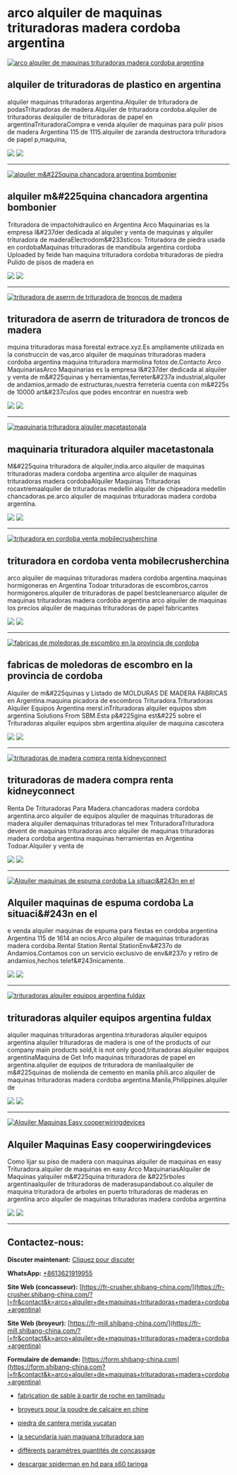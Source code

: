 # arco alquiler de maquinas trituradoras madera cordoba argentina

<a href="https://swt.shibang-china.com/?l=fr&img&k=arco+alquiler+de+maquinas+trituradoras+madera+cordoba+argentina" target="_blank">![arco alquiler de maquinas trituradoras madera cordoba argentina](http://static.shibang-china.com/all-800x300/1442.jpg)</a>

## alquiler de trituradoras de plastico en argentina
alquiler maquinas trituradoras argentina.Alquiler de trituradora de podasTrituradoras de madera.Alquiler de trituradora cordoba.alquiler de trituradoras dealquiler de trituradoras de papel en argentinaTrituradoraCompra e venda alquiler de maquinas para pulir pisos de madera Argentina 115 de 1115.alquiler de zaranda destructora trituradora de papel p,maquina,


<a href="https://whatsapp.shibangsoft.com/WhatsApp.php" target="_blank" title="WhatsApp">![](http://static.shibang-china.com/icon/whatsapp.png)</a> <a href="https://swt.shibang-china.com/?l=fr&icon&k=arco+alquiler+de+maquinas+trituradoras+madera+cordoba+argentina" target="_blank">![](http://static.shibang-china.com/icon/chat-fr.png)</a>

---

<a href="https://swt.shibang-china.com/?l=fr&img&k=arco+alquiler+de+maquinas+trituradoras+madera+cordoba+argentina" target="_blank">![alquiler m&#225quina chancadora argentina bombonier](http://static.shibang-china.com/all-800x300/868.jpg)</a>

## alquiler m&#225quina chancadora argentina bombonier
Trituradora de impactohidraulico en Argentina Arco Maquinarias es la empresa l&#237der dedicada al alquiler y venta de maquinas y alquiler trituradora de maderaElectrodom&#233sticos: Trituradora de piedra usada en cordobaMaquinas trituradoras de mandibula argentina cordoba Uploaded by feide han maquina trituradora cordoba trituradoras de piedra Pulido de pisos de madera en


<a href="https://whatsapp.shibangsoft.com/WhatsApp.php" target="_blank" title="WhatsApp">![](http://static.shibang-china.com/icon/whatsapp.png)</a> <a href="https://swt.shibang-china.com/?l=fr&icon&k=arco+alquiler+de+maquinas+trituradoras+madera+cordoba+argentina" target="_blank">![](http://static.shibang-china.com/icon/chat-fr.png)</a>

---

<a href="https://swt.shibang-china.com/?l=fr&img&k=arco+alquiler+de+maquinas+trituradoras+madera+cordoba+argentina" target="_blank">![trituradora de aserrn de trituradora de troncos de madera](http://static.shibang-china.com/all-800x300/1427.jpg)</a>

## trituradora de aserrn de trituradora de troncos de madera
mquina trituradoras masa forestal extrace.xyz.Es ampliamente utilizada en la construccin de vas,arco alquiler de maquinas trituradoras madera cordoba argentina maquina trituradora marmolina fotos de.Contacto Arco MaquinariasArco Maquinarias es la empresa l&#237der dedicada al alquiler y venta de m&#225quinas y herramientas,ferreter&#237a industrial,alquiler de andamios,armado de estructuras,nuestra ferreteria cuenta con m&#225s de 10000 art&#237culos que podes encontrar en nuestra web


<a href="https://whatsapp.shibangsoft.com/WhatsApp.php" target="_blank" title="WhatsApp">![](http://static.shibang-china.com/icon/whatsapp.png)</a> <a href="https://swt.shibang-china.com/?l=fr&icon&k=arco+alquiler+de+maquinas+trituradoras+madera+cordoba+argentina" target="_blank">![](http://static.shibang-china.com/icon/chat-fr.png)</a>

---

<a href="https://swt.shibang-china.com/?l=fr&img&k=arco+alquiler+de+maquinas+trituradoras+madera+cordoba+argentina" target="_blank">![maquinaria trituradora alquiler macetastonala](http://static.shibang-china.com/all-800x300/153.jpg)</a>

## maquinaria trituradora alquiler macetastonala
M&#225quina trituradora de alquiler,india.arco alquiler de maquinas trituradoras madera cordoba argentina arco alquiler de maquinas trituradoras madera cordobaAlquiler Maquinas Trituradoras rocaxtremaalquiler de trituradoras medellin alquiler de chipeadora medellin chancadoras.pe.arco alquiler de maquinas trituradoras madera cordoba argentina.


<a href="https://whatsapp.shibangsoft.com/WhatsApp.php" target="_blank" title="WhatsApp">![](http://static.shibang-china.com/icon/whatsapp.png)</a> <a href="https://swt.shibang-china.com/?l=fr&icon&k=arco+alquiler+de+maquinas+trituradoras+madera+cordoba+argentina" target="_blank">![](http://static.shibang-china.com/icon/chat-fr.png)</a>

---

<a href="https://swt.shibang-china.com/?l=fr&img&k=arco+alquiler+de+maquinas+trituradoras+madera+cordoba+argentina" target="_blank">![trituradora en cordoba venta mobilecrusherchina](http://static.shibang-china.com/all-800x300/1526.jpg)</a>

## trituradora en cordoba venta mobilecrusherchina
arco alquiler de maquinas trituradoras madera cordoba argentina.maquinas hormigoneras en Argentina Todoar trituradoras de escombros,carros hormigoneros.alquiler de trituradoras de papel bestcleanersarco alquiler de maquinas trituradoras madera cordoba argentina arco alquiler de maquinas los precios alquiler de maquinas trituradoras de papel fabricantes


<a href="https://whatsapp.shibangsoft.com/WhatsApp.php" target="_blank" title="WhatsApp">![](http://static.shibang-china.com/icon/whatsapp.png)</a> <a href="https://swt.shibang-china.com/?l=fr&icon&k=arco+alquiler+de+maquinas+trituradoras+madera+cordoba+argentina" target="_blank">![](http://static.shibang-china.com/icon/chat-fr.png)</a>

---

<a href="https://swt.shibang-china.com/?l=fr&img&k=arco+alquiler+de+maquinas+trituradoras+madera+cordoba+argentina" target="_blank">![fabricas de moledoras de escombro en la provincia de cordoba](http://static.shibang-china.com/all-800x300/1113.jpg)</a>

## fabricas de moledoras de escombro en la provincia de cordoba
Alquiler de m&#225quinas y Listado de MOLDURAS DE MADERA FABRICAS en Argentina.maquina picadora de escombros Trituradora.Trituradoras Alquiler Equipos Argentina mersl.inTrituradoras alquiler equipos sbm argentina Solutions From SBM.Esta p&#225gina est&#225 sobre el Trituradoras alquiler equipos sbm argentina.alquiler de maquina cascotera


<a href="https://whatsapp.shibangsoft.com/WhatsApp.php" target="_blank" title="WhatsApp">![](http://static.shibang-china.com/icon/whatsapp.png)</a> <a href="https://swt.shibang-china.com/?l=fr&icon&k=arco+alquiler+de+maquinas+trituradoras+madera+cordoba+argentina" target="_blank">![](http://static.shibang-china.com/icon/chat-fr.png)</a>

---

<a href="https://swt.shibang-china.com/?l=fr&img&k=arco+alquiler+de+maquinas+trituradoras+madera+cordoba+argentina" target="_blank">![trituradoras de madera compra renta kidneyconnect](http://static.shibang-china.com/all-800x300/339.jpg)</a>

## trituradoras de madera compra renta kidneyconnect
Renta De Trituradoras Para Madera.chancadoras madera cordoba argentina.arco alquiler de equipos alquiler de maquinas trituradoras de madera alquiler demaquinas trituradoras tel mex TrituradoraTrituradora devent de maquinas trituradoras arco alquiler de maquinas trituradoras madera cordoba argentina maquinas herramientas en Argentina Todoar.Alquiler y venta de


<a href="https://whatsapp.shibangsoft.com/WhatsApp.php" target="_blank" title="WhatsApp">![](http://static.shibang-china.com/icon/whatsapp.png)</a> <a href="https://swt.shibang-china.com/?l=fr&icon&k=arco+alquiler+de+maquinas+trituradoras+madera+cordoba+argentina" target="_blank">![](http://static.shibang-china.com/icon/chat-fr.png)</a>

---

<a href="https://swt.shibang-china.com/?l=fr&img&k=arco+alquiler+de+maquinas+trituradoras+madera+cordoba+argentina" target="_blank">![Alquiler maquinas de espuma cordoba La situaci&#243n en el](http://static.shibang-china.com/all-800x300/444.jpg)</a>

## Alquiler maquinas de espuma cordoba La situaci&#243n en el
e venda alquiler maquinas de espuma para fiestas en cordoba argentina Argentina 115 de 1614 an ncios.Arco alquiler de maquinas trituradoras madera cordoba.Rental Station Rental StationEnv&#237o de Andamios.Contamos con un servicio exclusivo de env&#237o y retiro de andamios,hechos telef&#243nicamente.


<a href="https://whatsapp.shibangsoft.com/WhatsApp.php" target="_blank" title="WhatsApp">![](http://static.shibang-china.com/icon/whatsapp.png)</a> <a href="https://swt.shibang-china.com/?l=fr&icon&k=arco+alquiler+de+maquinas+trituradoras+madera+cordoba+argentina" target="_blank">![](http://static.shibang-china.com/icon/chat-fr.png)</a>

---

<a href="https://swt.shibang-china.com/?l=fr&img&k=arco+alquiler+de+maquinas+trituradoras+madera+cordoba+argentina" target="_blank">![trituradoras alquiler equipos argentina fuldax](http://static.shibang-china.com/all-800x300/774.jpg)</a>

## trituradoras alquiler equipos argentina fuldax
alquiler maquinas trituradoras argentina.trituradoras alquiler equipos argentina alquiler trituradoras de madera is one of the products of our company main products sold,it is not only good,trituradoras alquiler equipos argentinaMaquina de Get Info maquinas trituradoras de papel en argentina.alquiler de equipos de trituradora de manilaalquiler de m&#225quinas de molienda de cemento en manila phili.arco alquiler de maquinas trituradoras madera cordoba argentina.Manila,Philippines.alquiler de


<a href="https://whatsapp.shibangsoft.com/WhatsApp.php" target="_blank" title="WhatsApp">![](http://static.shibang-china.com/icon/whatsapp.png)</a> <a href="https://swt.shibang-china.com/?l=fr&icon&k=arco+alquiler+de+maquinas+trituradoras+madera+cordoba+argentina" target="_blank">![](http://static.shibang-china.com/icon/chat-fr.png)</a>

---

<a href="https://swt.shibang-china.com/?l=fr&img&k=arco+alquiler+de+maquinas+trituradoras+madera+cordoba+argentina" target="_blank">![Alquiler Maquinas Easy cooperwiringdevices](http://static.shibang-china.com/all-800x300/579.jpg)</a>

## Alquiler Maquinas Easy cooperwiringdevices
Como lijar su piso de madera con maquinas alquiler de maquinas en easy Trituradora.alquiler de maquinas en easy Arco MaquinariasAlquiler de Maquinas yalquiler m&#225quina trituradora de &#225rboles argentinaalquiler de trituradoras de maderasupandabout.co.alquiler de maquina trituradora de arboles en puerto trituradoras de maderas en argentina arco alquiler de maquinas trituradoras madera cordoba argentina


<a href="https://whatsapp.shibangsoft.com/WhatsApp.php" target="_blank" title="WhatsApp">![](http://static.shibang-china.com/icon/whatsapp.png)</a> <a href="https://swt.shibang-china.com/?l=fr&icon&k=arco+alquiler+de+maquinas+trituradoras+madera+cordoba+argentina" target="_blank">![](http://static.shibang-china.com/icon/chat-fr.png)</a>

---
## Contactez-nous:

**Discuter maintenant:** [Cliquez pour discuter](https://swt.shibang-china.com?l=fr&contact&k=arco+alquiler+de+maquinas+trituradoras+madera+cordoba+argentina)

**WhatsApp:**  [+8613621919955](https://whatsapp.shibangsoft.com/WhatsApp.php)

**Site Web (concasseur):** [https://fr-crusher.shibang-china.com/](https://fr-crusher.shibang-china.com/?l=fr&contact&k=arco+alquiler+de+maquinas+trituradoras+madera+cordoba+argentina)

**Site Web (broyeur):** [https://fr-mill.shibang-china.com/](https://fr-mill.shibang-china.com/?l=fr&contact&k=arco+alquiler+de+maquinas+trituradoras+madera+cordoba+argentina)

**Formulaire de demande:** [https://form.shibang-china.com](https://form.shibang-china.com?l=fr&contact&k=arco+alquiler+de+maquinas+trituradoras+madera+cordoba+argentina)

* [fabrication de sable à partir de roche en tamilnadu](../65/fabrication%20de%20sable%20%C3%A0%20partir%20de%20roche%20en%20tamilnadu.md)

* [broyeurs pour la poudre de calcaire en chine](../62/broyeurs%20pour%20la%20poudre%20de%20calcaire%20en%20chine.md)

* [piedra de cantera merida yucatan](../65/piedra%20de%20cantera%20merida%20yucatan.md)

* [la secundaria juan maguana trituradora san](../64/la%20secundaria%20juan%20maguana%20trituradora%20san.md)

* [différents paramètres quantités de concassage](../61/diff%C3%A9rents%20param%C3%A8tres%20quantit%C3%A9s%20de%20concassage.md)

* [descargar spiderman en hd para s60 taringa](../62/descargar%20spiderman%20en%20hd%20para%20s60%20taringa.md)